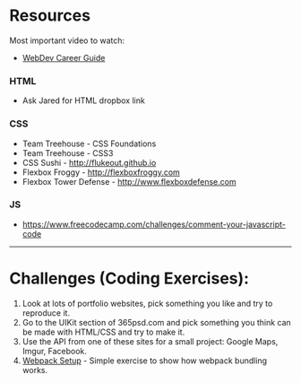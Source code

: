# Resources

Most important video to watch:

* [WebDev Career Guide](https://youtu.be/pB0WvcxTbCA)

### HTML

* Ask Jared for HTML dropbox link

### CSS

* Team Treehouse - CSS Foundations
* Team Treehouse - CSS3
* CSS Sushi - http://flukeout.github.io
* Flexbox Froggy - http://flexboxfroggy.com
* Flexbox Tower Defense - http://www.flexboxdefense.com

### JS

* https://www.freecodecamp.com/challenges/comment-your-javascript-code




* * *




# Challenges (Coding Exercises):

1. Look at lots of portfolio websites, pick something you like and try to reproduce it.
2. Go to the UIKit section of 365psd.com and pick something you think can be made with HTML/CSS and try to make it.
3. Use the API from one of these sites for a small project: Google Maps, Imgur, Facebook.
4. [Webpack Setup](https://github.com/ProjectSunday/webpack-setup) - Simple exercise to show how webpack bundling works.
